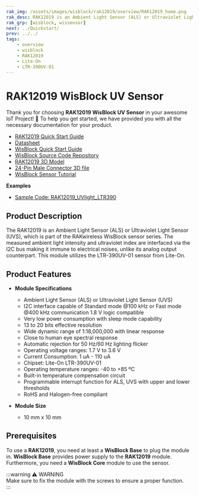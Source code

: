 ```yaml
---
rak_img: /assets/images/wisblock/rak12019/overview/RAK12019_home.png
rak_desc: RAK12019 is an Ambient Light Sensor (ALS) or Ultraviolet Light Sensor (UVS). It measures the ambient light intensity and ultraviolet index, which is interfaced via the I2C bus, making it immune to electrical noises.
rak_grp: [wisblock, wissensor]
next: ../Quickstart/
prev: ../../
tags:
    - overview
    - wisblock
    - RAK12019
    - Lite-On
    - LTR-390UV-01
---
```



# RAK12019 WisBlock UV Sensor

Thank you for choosing **RAK12019 WisBlock UV Sensor** in your awesome IoT Project! 🎉 To help you get started, we have provided you with all the necessary documentation for your product.

* [RAK12019 Quick Start Guide](../Quickstart/)
* [Datasheet](../Datasheet/)
* <a href="../../Quickstart/" target="_blank">WisBlock Quick Start Guide</a>
* [WisBlock Source Code Repository](https://github.com/RAKWireless/WisBlock/)
* [RAK12019 3D Model](https://downloads.rakwireless.com/3D_File/WisBlock/3D_RAK12019.stp)
* [24-Pin Male Connector 3D file](https://downloads.rakwireless.com/3D_File/Accessory/WisConnector/M24S1003K6M.stp)
* [WisBlock Sensor Tutorial](/Knowledge-Hub/Learn/WisBlock-Sensor-Tutorial/)

**Examples**

* [Sample Code: RAK12019_UVlight_LTR390](https://github.com/RAKWireless/WisBlock/tree/master/examples/common/sensors/RAK12019_UVlight_LTR390)

## Product Description

The RAK12019 is an Ambient Light Sensor (ALS) or Ultraviolet Light Sensor (UVS), which is part of the RAKwireless WisBlock sensor series. The measured ambient light intensity and ultraviolet index are interfaced via the I2C bus making it immune to electrical noises, unlike its analog output counterpart. This module utilizes the LTR-390UV-01 sensor from Lite-On.

## Product Features

* **Module Specifications**
    * Ambient Light Sensor (ALS) or Ultraviolet Light Sensor (UVS)
    * I2C interface capable of Standard mode @100&nbsp;kHz or Fast mode @400&nbsp;kHz communication 1.8&nbsp;V logic compatible
    * Very low power consumption with sleep mode capability
    * 13 to 20 bits effective resolution
    * Wide dynamic range of 1:18,000,000 with linear response
    * Close to human eye spectral response
    * Automatic rejection for 50&nbsp;Hz/60&nbsp;Hz lighting flicker
    * Operating voltage ranges: 1.7&nbsp;V to 3.6&nbsp;V
    * Current Consumption: 1&nbsp;uA - 110&nbsp;uA
    * Chipset: Lite-On LTR-390UV-01
    * Operating temperature ranges: -40 to +85&nbsp;ºC
    * Built-in temperature compensation circuit
    * Programmable interrupt function for ALS, UVS with upper and lower thresholds
    * RoHS and Halogen-free compliant 

* **Module Size**
    * 10&nbsp;mm x 10&nbsp;mm

## Prerequisites

To use a **RAK12019**, you need at least a **WisBlock Base** to plug the module in. **WisBlock Base** provides power supply to the **RAK12019** module. Furthermore, you need a **WisBlock Core** module to use the sensor.

:::warning ⚠️ WARNING    
Make sure to fix the module with the screws to ensure a proper function.    
:::